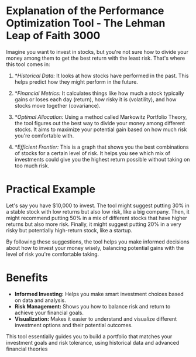
# Explanation of the Performance Optimization Tool - The Lehman Leap of Faith 3000

Imagine you want to invest in stocks, but you're not sure how to divide your money among them to get the best return with the least risk. That's where this tool comes in:

1. **Historical Data:* It looks at how stocks have performed in the past. This helps predict how they might perform in the future.

2. **Financial Metrics:* It calculates things like how much a stock typically gains or loses each day (return), how risky it is (volatility), and how stocks move together (covariance).

3. **Optimal Allocation:* Using a method called Markowitz Portfolio Theory, the tool figures out the best way to divide your money among different stocks. It aims to maximize your potential gain based on how much risk you're comfortable with.

4. **Efficient Frontier:* This is a graph that shows you the best combinations of stocks for a certain level of risk. It helps you see which mix of investments could give you the highest return possible without taking on too much risk.

# Practical Example

Let's say you have $10,000 to invest. The tool might suggest putting 30% in a stable stock with low returns but also low risk, like a big company. Then, it might recommend putting 50% in a mix of different stocks that have higher returns but also more risk. Finally, it might suggest putting 20% in a very risky but potentially high-return stock, like a startup.

By following these suggestions, the tool helps you make informed decisions about how to invest your money wisely, balancing potential gains with the level of risk you're comfortable taking.

# Benefits

- **Informed Investing:** Helps you make smart investment choices based on data and analysis.
- **Risk Management:** Shows you how to balance risk and return to achieve your financial goals.
- **Visualization:** Makes it easier to understand and visualize different investment options and their potential outcomes.

This tool essentially guides you to build a portfolio that matches your investment goals and risk tolerance, using historical data and advanced financial theories
